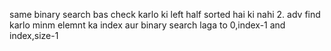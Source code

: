 same binary search bas check karlo ki left half sorted hai ki nahi
2. adv find karlo minm elemnt ka index aur binary search laga to 0,index-1 and index,size-1